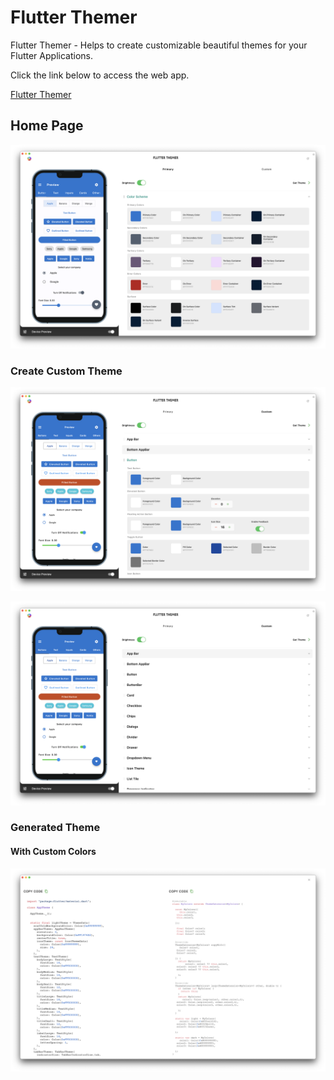<h1>Flutter Themer</h1>

Flutter Themer - Helps to create customizable beautiful themes for your Flutter Applications.

Click the link below to access the web app.

<a href="https://flutterthemer.github.io/">Flutter Themer</a>

<h2>Home Page</h2>

![alt text](https://raw.githubusercontent.com/flutterthemer/flutterthemer.github.io/main/screenshots/screenshot1.png?raw=true)

<h3>Create Custom Theme</h3>

![alt text](https://raw.githubusercontent.com/flutterthemer/flutterthemer.github.io/main/screenshots/screenshot2.png?raw=true)

![alt text](https://raw.githubusercontent.com/flutterthemer/flutterthemer.github.io/main/screenshots/screenshot3.png?raw=true)

<h3>Generated Theme</h3>
<h4>With Custom Colors</h4>

![alt text](https://raw.githubusercontent.com/flutterthemer/flutterthemer.github.io/main/screenshots/screenshot4.png?raw=true)
